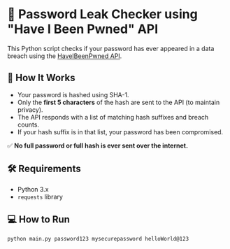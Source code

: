 # 🔐 Password Leak Checker using "Have I Been Pwned" API

This Python script checks if your password has ever appeared in a data breach using the [HaveIBeenPwned API](https://haveibeenpwned.com/API/v3#PwnedPasswords).

## 🚀 How It Works

- Your password is hashed using SHA-1.
- Only the **first 5 characters** of the hash are sent to the API (to maintain privacy).
- The API responds with a list of matching hash suffixes and breach counts.
- If your hash suffix is in that list, your password has been compromised.

✅ **No full password or full hash is ever sent over the internet.**

## 🛠 Requirements

- Python 3.x
- `requests` library

## 💻 How to Run

```bash
python main.py password123 mysecurepassword helloWorld@123

